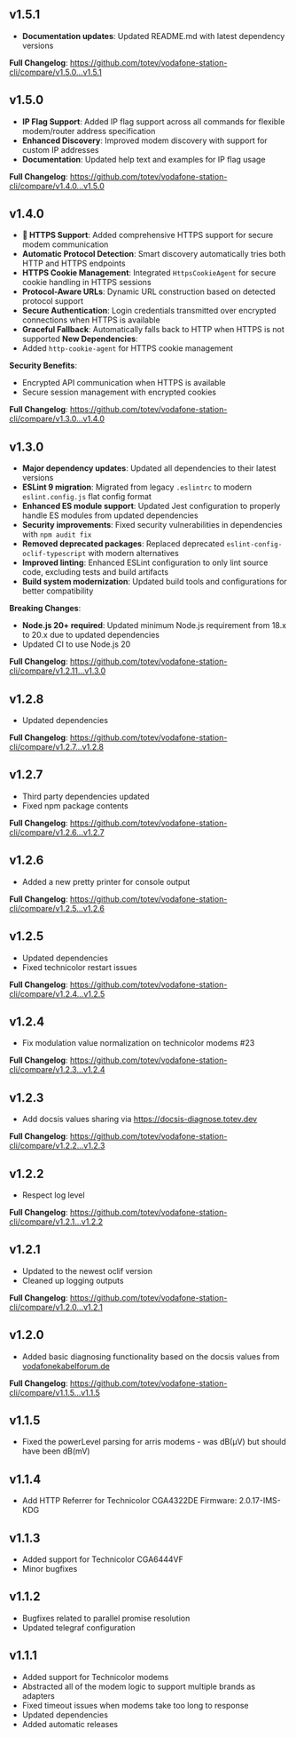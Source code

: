 v1.5.1
---
- **Documentation updates**: Updated README.md with latest dependency versions  

**Full Changelog**: https://github.com/totev/vodafone-station-cli/compare/v1.5.0...v1.5.1

v1.5.0
---
- **IP Flag Support**: Added IP flag support across all commands for flexible modem/router address specification
- **Enhanced Discovery**: Improved modem discovery with support for custom IP addresses
- **Documentation**: Updated help text and examples for IP flag usage

**Full Changelog**: https://github.com/totev/vodafone-station-cli/compare/v1.4.0...v1.5.0

v1.4.0
---
- **🔐 HTTPS Support**: Added comprehensive HTTPS support for secure modem communication
- **Automatic Protocol Detection**: Smart discovery automatically tries both HTTP and HTTPS endpoints
- **HTTPS Cookie Management**: Integrated `HttpsCookieAgent` for secure cookie handling in HTTPS sessions
- **Protocol-Aware URLs**: Dynamic URL construction based on detected protocol support
- **Secure Authentication**: Login credentials transmitted over encrypted connections when HTTPS is available
- **Graceful Fallback**: Automatically falls back to HTTP when HTTPS is not supported
**New Dependencies**:
- Added `http-cookie-agent` for HTTPS cookie management

**Security Benefits**:
- Encrypted API communication when HTTPS is available
- Secure session management with encrypted cookies

**Full Changelog**: https://github.com/totev/vodafone-station-cli/compare/v1.3.0...v1.4.0

v1.3.0
---
- **Major dependency updates**: Updated all dependencies to their latest versions
- **ESLint 9 migration**: Migrated from legacy `.eslintrc` to modern `eslint.config.js` flat config format
- **Enhanced ES module support**: Updated Jest configuration to properly handle ES modules from updated dependencies
- **Security improvements**: Fixed security vulnerabilities in dependencies with `npm audit fix`
- **Removed deprecated packages**: Replaced deprecated `eslint-config-oclif-typescript` with modern alternatives
- **Improved linting**: Enhanced ESLint configuration to only lint source code, excluding tests and build artifacts
- **Build system modernization**: Updated build tools and configurations for better compatibility

**Breaking Changes**: 
- **Node.js 20+ required**: Updated minimum Node.js requirement from 18.x to 20.x due to updated dependencies
- Updated CI to use Node.js 20

**Full Changelog**: https://github.com/totev/vodafone-station-cli/compare/v1.2.11...v1.3.0

v1.2.8
---
- Updated dependencies

**Full Changelog**: https://github.com/totev/vodafone-station-cli/compare/v1.2.7...v1.2.8

v1.2.7
---
- Third party dependencies updated
- Fixed npm package contents

**Full Changelog**: https://github.com/totev/vodafone-station-cli/compare/v1.2.6...v1.2.7

v1.2.6
---
- Added a new pretty printer for console output

**Full Changelog**: https://github.com/totev/vodafone-station-cli/compare/v1.2.5...v1.2.6

v1.2.5
---
- Updated dependencies
- Fixed technicolor restart issues

**Full Changelog**: https://github.com/totev/vodafone-station-cli/compare/v1.2.4...v1.2.5

v1.2.4
---
- Fix modulation value normalization on technicolor modems #23

**Full Changelog**: https://github.com/totev/vodafone-station-cli/compare/v1.2.3...v1.2.4

v1.2.3
---
- Add docsis values sharing via https://docsis-diagnose.totev.dev

**Full Changelog**: https://github.com/totev/vodafone-station-cli/compare/v1.2.2...v1.2.3

v1.2.2
---
- Respect log level

**Full Changelog**: https://github.com/totev/vodafone-station-cli/compare/v1.2.1...v1.2.2

v1.2.1
---
- Updated to the newest oclif version
- Cleaned up logging outputs

**Full Changelog**: https://github.com/totev/vodafone-station-cli/compare/v1.2.0...v1.2.1

v1.2.0
---
- Added basic diagnosing functionality based on the docsis values from [vodafonekabelforum.de](https://www.vodafonekabelforum.de/viewtopic.php?t=32353)

**Full Changelog**: https://github.com/totev/vodafone-station-cli/compare/v1.1.5...v1.1.5

v1.1.5
---
- Fixed the powerLevel parsing for arris modems - was dB(μV) but should have been dB(mV)

v1.1.4
---
- Add HTTP Referrer for Technicolor CGA4322DE Firmware: 2.0.17-IMS-KDG

v1.1.3
---
- Added support for Technicolor CGA6444VF
- Minor bugfixes
 
v1.1.2
---
- Bugfixes related to parallel promise resolution
- Updated telegraf configuration

v1.1.1
---
- Added support for Technicolor modems
- Abstracted all of the modem logic to support multiple brands as adapters
- Fixed timeout issues when modems take too long to response
- Updated dependencies
- Added automatic releases
